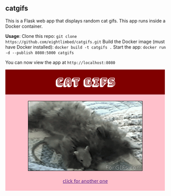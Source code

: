 ## catgifs

This is a Flask web app that displays random cat gifs. This app runs inside a
Docker container.

**Usage**:
Clone this repo: `git clone https://github.com/eightlimbed/catgifs.git`
Build the Docker image (must have Docker installed): `docker build -t catgifs .`
Start the app: `docker run -d --publish 8080:5000 catgifs`

You can now view the app at `http://localhost:8080`

![catgifs](screenshot.png)
